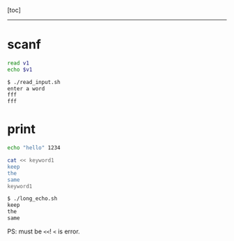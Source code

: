 [toc]

---

# scanf

```bash
read v1
echo $v1
```
```bash
$ ./read_input.sh 
enter a word
fff
fff
```

# print

```bash
echo "hello" 1234
```

```bash
cat << keyword1
keep 
the
same
keyword1
```
```bash
$ ./long_echo.sh 
keep 
the
same
```

PS: must be `<<`! `<` is error.